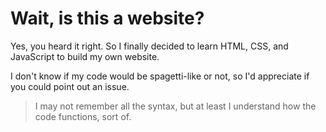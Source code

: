 # Wait, is this a website?

Yes, you heard it right. So I finally decided to learn HTML, CSS, and JavaScript to build my own website.

I don't know if my code would be spagetti-like or not, so I'd appreciate if you could point out an issue.

> I may not remember all the syntax, but at least I understand how the code functions, sort of.
